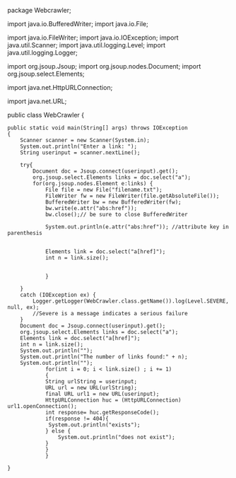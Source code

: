 package Webcrawler;

import java.io.BufferedWriter;
import java.io.File;

import java.io.FileWriter;
import java.io.IOException;
import java.util.Scanner;
import java.util.logging.Level;
import java.util.logging.Logger;



import org.jsoup.Jsoup;
import org.jsoup.nodes.Document;
import org.jsoup.select.Elements;

import java.net.HttpURLConnection;

import java.net.URL;

public class WebCrawler 
{
	
	public static void main(String[] args) throws IOException
	{ 
		Scanner scanner = new Scanner(System.in);  
		System.out.println("Enter a link: ");
		String userinput = scanner.nextLine(); 
		
		try{
			Document doc = Jsoup.connect(userinput).get();
			org.jsoup.select.Elements links = doc.select("a");
			for(org.jsoup.nodes.Element e:links) {
				File file = new File("filename.txt");
				FileWriter fw = new FileWriter(file.getAbsoluteFile());
				BufferedWriter bw = new BufferedWriter(fw);
				bw.write(e.attr("abs:href"));
				bw.close();// be sure to close BufferedWriter
				
				System.out.println(e.attr("abs:href")); //attribute key in parenthesis
			

				Elements link = doc.select("a[href]");
				int n = link.size();
				
			
		        }
			
		}
		catch (IOException ex) {
			Logger.getLogger(WebCrawler.class.getName()).log(Level.SEVERE, null, ex); 
			//Severe is a message indicates a serious failure
		}
		Document doc = Jsoup.connect(userinput).get();
		org.jsoup.select.Elements links = doc.select("a");
		Elements link = doc.select("a[href]");
		int n = link.size();
		System.out.println("");
		System.out.println("The number of links found:" + n);
		System.out.println("");
				for(int i = 0; i < link.size() ; i += 1)
				{
				String urlString = userinput;
				URL url = new URL(urlString);
				final URL url1 = new URL(userinput);
				HttpURLConnection huc = (HttpURLConnection) url1.openConnection();
				int response= huc.getResponseCode();
				if(response != 404){ 
				 System.out.println("exists");
				} else {
				    System.out.println("does not exist");
				}
				}
				}
		
	}
	 

